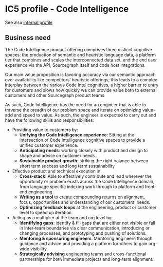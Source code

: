 # IC5 profile - Code Intelligence

See also [internal profile](TODO)

## Business need

The Code Intelligence product offering comprises three distinct cognitive spaces: the production of semantic and heuristic language data, a platform tier that combines and scales the interconnected data set, and the end user experience via the API, Sourcegraph itself and code host integrations.

Our main value proposition is favoring accuracy via our semantic approach over availability like competitors' heuristic offerings; this leads to a complex interplay between the various Code Intel cognitives, a higher barrier to entry for customers and slows how quickly we can provide value both to external customers and other Sourcegraph product teams.

As such, Code Intelligence has the need for an engineer that is able to traverse the breadth of our problem space and iterate on optimizing value-add and speed to value. As such, the engineer is expected to carry out and have the following skills and responsibilities:

- Providing value to customers by:
  - **Unifying the Code Intelligence experience**: Sitting at the intersection of Code Intelligence cognitive spaces to provide a unified customer experience.
  - **Anticipating needs**: working closely with product and design to shape and advise on customer needs.
  - **Sustainable product growth**: striking the right balance between short term success and long term sustainability
- Effective product and technical execution in:
  - **Cross-stack**: Able to effectively contribute and lead wherever the opportunity or problem exists across the Code Intelligence domain, from language specific indexing work through to platform and front-end engineering.
  - **Writing as a tool** to create compounding returns on alignment, focus, opportunities and understanding of our customers’ needs.
  - **Optimizing feedback loops** at the engineering, product or customer level to speed up iteration.
- Acting as a multiplier at the team and org level by:
  - **Identifying gaps**: identify & fill gaps that are either not visible or fall in inter-team boundaries via clear communication, introducing or changing processes, and prototyping and pushing of solutions.
  - **Mentoring & sponsoring engineers**: Mentoring engineers through guidance and advice and providing a platform for others to gain org-wide visibility.
  - **Strategically advising** engineering teams and cross-functional partnerships for both immediate projects and long-term alignment.
